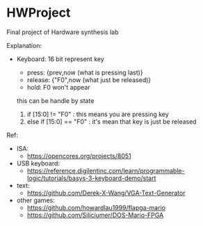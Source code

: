 # HWProject
Final project of Hardware synthesis lab

Explanation:
* Keyboard: 16 bit represent key
  * press: {prev,now (what is pressing last)}
  * release: {"F0",now (what just be released)}
  * hold: F0 won't appear

  this can be handle by state 
  1. if [15:0] != "F0" : this means you are pressing key 
  2. else if [15:0] == "F0" : it's mean that key is just be released
  
Ref:
* ISA: 
  * https://opencores.org/projects/8051
* USB keyboard: 
  * https://reference.digilentinc.com/learn/programmable-logic/tutorials/basys-3-keyboard-demo/start
* text: 
  * https://github.com/Derek-X-Wang/VGA-Text-Generator
* other games: 
  * https://github.com/howardlau1999/flapga-mario
  * https://github.com/Siliciumer/DOS-Mario-FPGA
